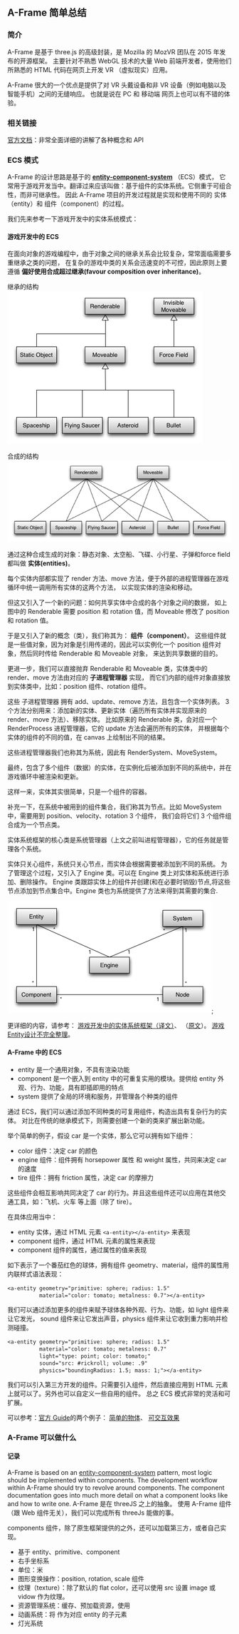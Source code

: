## A-Frame 简单总结

### 简介

A-Frame 是基于 three.js 的高级封装，是 Mozilla 的 MozVR 团队在 2015 年发布的开源框架。
主要针对不熟悉 WebGL 技术的大量 Web 前端开发者，使用他们所熟悉的 HTML 代码在网页上开发 VR （虚拟现实）应用。

A-Frame 很大的一个优点是提供了对 VR 头戴设备和非 VR 设备（例如电脑以及智能手机）之间的无缝响应。
也就是说在 PC 和 移动端 网页上也可以有不错的体验。

### 相关链接

[官方文档](https://aframe.io/docs/0.2.0/guide/)：非常全面详细的讲解了各种概念和 API

### ECS 模式

A-Frame 的设计思路是基于的 **[entity-component-system](https://aframe.io/docs/0.2.0/core/)** （ECS）模式，
它常用于游戏开发当中。翻译过来应该叫做：基于组件的实体系统。它侧重于可组合性，而非可继承性。
因此 A-Frame 项目的开发过程就是实现和使用不同的 实体（entity）和 组件（component）的过程。

我们先来参考一下游戏开发中的实体系统模式：

#### 游戏开发中的 ECS

在面向对象的游戏编程中，由于对象之间的继承关系会比较复杂，常常面临需要多重继承之类的问题，
在复杂的游戏中类的关系会迅速变的不可控，因此原则上要遵循 **偏好使用合成超过继承(favour composition over inheritance)**。

继承的结构
![image](./images/inheritance.jpg)

合成的结构
![image](./images/composition.jpg)

通过这种合成生成的对象：静态对象、太空船、飞碟、小行星、子弹和force field都叫做 **实体(entities)**。

每个实体内部都实现了 render 方法、move 方法，便于外部的进程管理器在游戏循环中统一调用所有实体的这两个方法，
以实现实体的渲染和移动。

但这又引入了一个新的问题：如何共享实体中合成的各个对象之间的数据，
如上图中的 Renderable 需要 position 和 rotation 值，而 Moveable 修改了 position 和 rotation 值。

于是又引入了新的概念（类），我们称其为： **组件（component）**。
这些组件就是一些值对象，因为对象是引用传递的，因此可以实例化一个 position 组件对象，然后同时传给 Renderable 和 Moveable 对象，
来达到共享数据的目的。

更进一步，我们可以直接抛弃 Renderable 和 Moveable 类，实体类中的 render、move 方法由对应的 **子进程管理器** 实现，
而它们内部的组件对象直接放到实体类中，比如：position 组件、rotation 组件。

这些 子进程管理器 拥有 add、update、remove 方法，且包含一个实体列表。
3 个方法分别用来：添加新的实体、更新实体（遍历所有实体并实现原来的 render、move 方法）、移除实体。
比如原来的 Renderable 类，会对应一个 RenderProcess 进程管理器，它的 update 方法会遍历所有的实体，
并根据每个实体的组件的不同的值，在 canvas 上绘制出不同的结果。

这些进程管理器我们也称其为系统，因此有 RenderSystem、MoveSystem。

最终，包含了多个组件（数据）的实体，在实例化后被添加到不同的系统中，并在游戏循环中被渲染和更新。

这样一来，实体其实很简单，只是一个组件的容器。

补充一下，在系统中被用到的组件集合，我们称其为节点。比如 MoveSystem 中，需要用到 position、velocity、rotation 3 个组件，
我们会将它们 3 个组件组合成为一个节点类。

实体系统框架的核心类是系统管理器（上文之前叫进程管理器），它的任务就是管理各个系统。

实体只关心组件，系统只关心节点，而实体会根据需要被添加到不同的系统。
为了管理这个过程，又引入了 Engine 类。可以在 Engine 类上对实体和系统进行添加、删除操作。
Engine 类跟踪实体上的组件并创建(和在必要时销毁)节点,将这些节点添加到节点集合中。Engine 类也为系统提供了方法来得到其需要的集合.

![image](./images/engine.jpg);

更详细的内容，请参考： [游戏开发中的实体系统框架（译文）](http://blog.csdn.net/aisajiajiao/article/details/19011259)、
（[原文](http://www.richardlord.net/blog/what-is-an-entity-framework)）。
[游戏Entity设计不完全整理](http://blog.csdn.net/nightmare/article/details/1415188)。


#### A-Frame 中的 ECS

* entity 是一个通用对象，不具有渲染功能
* component 是一个嵌入到 entity 中的可重复实用的模块。提供给 entity 外观、行为、功能，具有即插即用的特点
* system 提供了全局的环境和服务，并管理各个种类的组件

通过 ECS，我们可以通过添加不同种类的可复用组件，构造出具有复杂行为的实体。
对比在传统的继承模式下，则需要创建一个新的类来扩展出新功能。

举个简单的例子，假设 car 是一个实体，那么它可以拥有如下组件：

* color 组件：决定 car 的颜色
* engine 组件：组件拥有 horsepower 属性 和 weight 属性，共同来决定 car 的速度
* tire 组件：拥有 friction 属性，决定 car 的摩擦力

这些组件会相互影响共同决定了 car 的行为。并且这些组件还可以应用在其他交通工具，如：飞机、火车 等上面（除了 tire）。

在具体应用当中：

* entity 实体，通过 HTML 元素 `<a-entity></a-entity>` 来表现
* component 组件，通过 HTML 元素的属性来表现
* component 组件的属性，通过属性的值来表现

如下表示了一个番茄红色的球体，拥有组件 geometry、material，组件的属性用内联样式语法表现：

```
<a-entity geometry="primitive: sphere; radius: 1.5"
          material="color: tomato; metalness: 0.7"></a-entity>
```

我们可以通过添加更多的组件来赋予球体各种外观、行为、功能，如 light 组件来让它发光，
sound 组件来让它发出声音，physics 组件来让它收到重力影响并检测碰撞。

```
<a-entity geometry="primitive: sphere; radius: 1.5"
          material="color: tomato; metalness: 0.7"
          light="type: point; color: tomato;"
          sound="src: #rickroll; volume: .9"
          physics="boundingRadius: 1.5; mass: 1;"></a-entity>
```

我们可以引入第三方开发的组件。只需要引入组件，然后直接应用到 HTML 元素上就可以了。另外也可以自定义一些自用的组件。
总之 ECS 模式非常的灵活和可扩展。

可以参考：[官方 Guide](https://aframe.io/docs/0.2.0/guide/)的两个例子：
[简单的物体](http://tianyn1990.github.io/AFrame/examples/html/helloword.html)、
[可交互效果](http://tianyn1990.github.io/AFrame/examples/html/helloword2.html)































### A-Frame 可以做什么











#### 记录

A-Frame is based on an [entity-component-system](https://aframe.io/docs/0.2.0/core/) pattern,
most logic should be implemented within components.
The development workflow within A-Frame should try to revolve around components.
The component documentation goes into much more detail on what a component looks like and how to write one.
A-Frame 是在 threeJS 之上的抽象。
使用 A-Frame 组件（跟 Web 组件无关），我们可以完成所有 threeJs 能做的事。

components 组件，除了原生框架提供的之外，还可以加载第三方，或者自己实现。

* 基于 entity、primitive、component
* 右手坐标系
* 单位：米
* 图形变换操作：position, rotation, scale 组件
* 纹理（texture）：除了默认的 flat color，还可以使用 src 设置 image 或 vidow 作为纹理。
* 资源管理系统：缓存、预加载资源，使用 <a-assets>
* 动画系统：将 <a-animation> 作为对应 entity 的子元素
* 灯光系统
